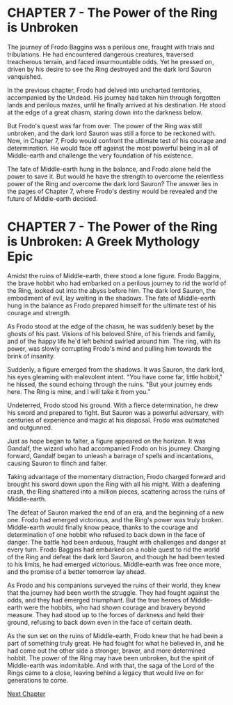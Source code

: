 # CHAPTER 7 - The Power of the Ring is Unbroken

The journey of Frodo Baggins was a perilous one, fraught with trials and tribulations. He had encountered dangerous creatures, traversed treacherous terrain, and faced insurmountable odds. Yet he pressed on, driven by his desire to see the Ring destroyed and the dark lord Sauron vanquished.

In the previous chapter, Frodo had delved into uncharted territories, accompanied by the Undead. His journey had taken him through forgotten lands and perilous mazes, until he finally arrived at his destination. He stood at the edge of a great chasm, staring down into the darkness below. 

But Frodo's quest was far from over. The power of the Ring was still unbroken, and the dark lord Sauron was still a force to be reckoned with. Now, in Chapter 7, Frodo would confront the ultimate test of his courage and determination. He would face off against the most powerful being in all of Middle-earth and challenge the very foundation of his existence.

The fate of Middle-earth hung in the balance, and Frodo alone held the power to save it. But would he have the strength to overcome the relentless power of the Ring and overcome the dark lord Sauron? The answer lies in the pages of Chapter 7, where Frodo's destiny would be revealed and the future of Middle-earth decided.
# CHAPTER 7 - The Power of the Ring is Unbroken: A Greek Mythology Epic

Amidst the ruins of Middle-earth, there stood a lone figure. Frodo Baggins, the brave hobbit who had embarked on a perilous journey to rid the world of the Ring, looked out into the abyss before him. The dark lord Sauron, the embodiment of evil, lay waiting in the shadows. The fate of Middle-earth hung in the balance as Frodo prepared himself for the ultimate test of his courage and strength.

As Frodo stood at the edge of the chasm, he was suddenly beset by the ghosts of his past. Visions of his beloved Shire, of his friends and family, and of the happy life he'd left behind swirled around him. The ring, with its power, was slowly corrupting Frodo's mind and pulling him towards the brink of insanity.

Suddenly, a figure emerged from the shadows. It was Sauron, the dark lord, his eyes gleaming with malevolent intent. "You have come far, little hobbit," he hissed, the sound echoing through the ruins. "But your journey ends here. The Ring is mine, and I will take it from you."

Undeterred, Frodo stood his ground. With a fierce determination, he drew his sword and prepared to fight. But Sauron was a powerful adversary, with centuries of experience and magic at his disposal. Frodo was outmatched and outgunned.

Just as hope began to falter, a figure appeared on the horizon. It was Gandalf, the wizard who had accompanied Frodo on his journey. Charging forward, Gandalf began to unleash a barrage of spells and incantations, causing Sauron to flinch and falter.

Taking advantage of the momentary distraction, Frodo charged forward and brought his sword down upon the Ring with all his might. With a deafening crash, the Ring shattered into a million pieces, scattering across the ruins of Middle-earth.

The defeat of Sauron marked the end of an era, and the beginning of a new one. Frodo had emerged victorious, and the Ring's power was truly broken. Middle-earth would finally know peace, thanks to the courage and determination of one hobbit who refused to back down in the face of danger.
The battle had been arduous, fraught with challenges and danger at every turn. Frodo Baggins had embarked on a noble quest to rid the world of the Ring and defeat the dark lord Sauron, and though he had been tested to his limits, he had emerged victorious. Middle-earth was free once more, and the promise of a better tomorrow lay ahead.

As Frodo and his companions surveyed the ruins of their world, they knew that the journey had been worth the struggle. They had fought against the odds, and they had emerged triumphant. But the true heroes of Middle-earth were the hobbits, who had shown courage and bravery beyond measure. They had stood up to the forces of darkness and held their ground, refusing to back down even in the face of certain death.

As the sun set on the ruins of Middle-earth, Frodo knew that he had been a part of something truly great. He had fought for what he believed in, and he had come out the other side a stronger, braver, and more determined hobbit. The power of the Ring may have been unbroken, but the spirit of Middle-earth was indomitable. And with that, the saga of the Lord of the Rings came to a close, leaving behind a legacy that would live on for generations to come.


[Next Chapter](08_Chapter08.md)